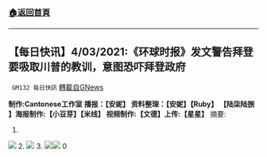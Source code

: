 ###  [:house:返回首頁](https://github.com/ourhimalayas/txt)
---

## 【每日快讯】4/03/2021:《环球时报》发文警告拜登要吸取川普的教训，意图恐吓拜登政府
` GM132 每日快訊` [轉載自GNews](https://gnews.org/zh-hans/949007/)

**制作:Cantonese工作室**
**播报：【安妮】 资料整理：【安妮】【Ruby】 【陆柒陆捌 】海报制作:【小豆芽】【米线】 视频制作:【文德】上传:【星星】**
摘要:

1.
![]()![](https://gnews.org/wp-content/uploads/2021/03/1-12.jpg)
2.
![]()![](https://gnews.org/wp-content/uploads/2021/03/2-14.jpg)
3.
![]()![](https://gnews.org/wp-content/uploads/2021/03/3-13.jpg)![]()![](https://gnews.org/wp-content/uploads/2021/03/0-2.jpg)
0
